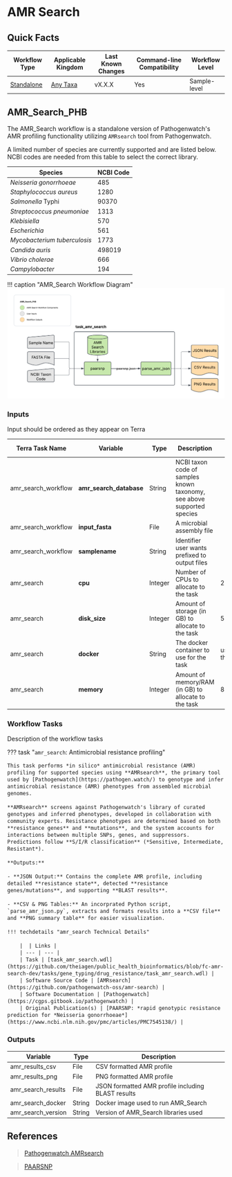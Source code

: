 # AMR Search

## Quick Facts

| **Workflow Type** | **Applicable Kingdom** | **Last Known Changes** | **Command-line Compatibility** | **Workflow Level** |
|---|---|---|---|---|
| [Standalone](../../workflows_overview/workflows_type.md/#standalone) | [Any Taxa](../../workflows_overview/workflows_kingdom.md/#any-taxa) | vX.X.X | Yes | Sample-level |

## AMR_Search_PHB

The AMR_Search workflow is a standalone version of Pathogenwatch's AMR profiling functionality utilizing `AMRsearch` tool from Pathogenwatch.

A limited number of species are currently supported and are listed below. NCBI codes are needed from this table to select the correct library.

| Species                      | NCBI Code |
|------------------------------|-----------|
| _Neisseria gonorrhoeae_      | 485       |
| _Staphylococcus aureus_      | 1280      |
| _Salmonella_ Typhi           | 90370     |
| _Streptococcus pneumoniae_   | 1313      |
| _Klebisiella_                | 570       |
| _Escherichia_                | 561       |
| _Mycobacterium tuberculosis_ | 1773      |
| _Candida auris_              | 498019    |
| _Vibrio cholerae_            | 666       |
| _Campylobacter_              | 194       |

!!! caption "AMR_Search Workflow Diagram"
    ![AMR_Search Workflow Diagram](../../assets/figures/AMR_Search.png)

### Inputs

Input should be ordered as they appear on Terra

| **Terra Task Name** | **Variable** | **Type** | **Description** | **Default Value** | **Terra Status** |
|---|---|---|---|---|---|
| amr_search_workflow | **amr_search_database** | String | NCBI taxon code of samples known taxonomy, see above supported species || Required |
| amr_search_workflow | **input_fasta** | File | A microbial assembly file || Required |
| amr_search_workflow | **samplename** | String | Identifier user wants prefixed to output files || Required |
| amr_search | **cpu** | Integer | Number of CPUs to allocate to the task |2| Optional |
| amr_search | **disk_size** | Integer | Amount of storage (in GB) to allocate to the task |50| Optional |
| amr_search | **docker** | String | The docker container to use for the task |us-docker.pkg.dev/general-theiagen/theiagen/amrsearch:0.2.0| Optional |
| amr_search | **memory** | Integer | Amount of memory/RAM (in GB) to allocate to the task |8| Optional |

### Workflow Tasks

Description of the workflow tasks

??? task "`amr_search`: Antimicrobial resistance profiling"

    This task performs *in silico* antimicrobial resistance (AMR) profiling for supported species using **AMRsearch**, the primary tool used by [Pathogenwatch](https://pathogen.watch/) to genotype and infer antimicrobial resistance (AMR) phenotypes from assembled microbial genomes.

    **AMRsearch** screens against Pathogenwatch's library of curated genotypes and inferred phenotypes, developed in collaboration with community experts. Resistance phenotypes are determined based on both **resistance genes** and **mutations**, and the system accounts for interactions between multiple SNPs, genes, and suppressors. Predictions follow **S/I/R classification** (*Sensitive, Intermediate, Resistant*).

    **Outputs:**

    - **JSON Output:** Contains the complete AMR profile, including detailed **resistance state**, detected **resistance genes/mutations**, and supporting **BLAST results**.

    - **CSV & PNG Tables:** An incorprated Python script, `parse_amr_json.py`, extracts and formats results into a **CSV file** and **PNG summary table** for easier visualization.

    !!! techdetails "amr_search Technical Details"    

        |  | Links |
        | --- | --- |
        | Task | [task_amr_search.wdl](https://github.com/theiagen/public_health_bioinformatics/blob/fc-amr-search-dev/tasks/gene_typing/drug_resistance/task_amr_search.wdl) |
        | Software Source Code | [AMRsearch](https://github.com/pathogenwatch-oss/amr-search) |
        | Software Documentation | [Pathogenwatch](https://cgps.gitbook.io/pathogenwatch) |
        | Original Publication(s) | [PAARSNP: *rapid genotypic resistance prediction for *Neisseria gonorrhoeae*](https://www.ncbi.nlm.nih.gov/pmc/articles/PMC7545138/) |

### Outputs

| **Variable** | **Type** | **Description** |
|---|---|---|
| amr_results_csv | File | CSV formatted AMR profile |
| amr_results_png | File | PNG formatted AMR profile |
| amr_search_results | File | JSON formatted AMR profile including BLAST results |
| amr_search_docker | String | Docker image used to run AMR_Search |
| amr_search_version | String | Version of AMR_Search libraries used |

## References

> [Pathogenwatch AMRsearch](https://github.com/pathogenwatch-oss/amr-search)
<!-- -->
> [PAARSNP](https://www.ncbi.nlm.nih.gov/pmc/articles/PMC7545138/)